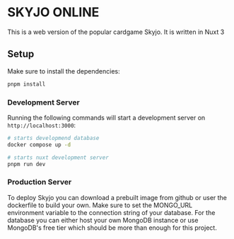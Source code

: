 # SKYJO ONLINE

This is a web version of the popular cardgame Skyjo. It is written in Nuxt 3

## Setup

Make sure to install the dependencies:

```bash
pnpm install
```

### Development Server

Running the following commands will start a development server on `http://localhost:3000`:

```bash
# starts developmend database
docker compose up -d

# starts nuxt development server
pnpm run dev
```

### Production Server

To deploy Skyjo you can download a prebuilt image from github or user the dockerfile to build your own.
Make sure to set the MONGO_URL environment variable to the connection string of your database.
For the database you can either host your own MongoDB instance or use MongoDB's free tier which should be more than enough for this project.
